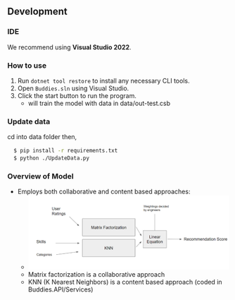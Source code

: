 ## Development

### IDE

We recommend using **Visual Studio 2022**.

### How to use

1. Run `dotnet tool restore` to install any necessary CLI tools.
2. Open `Buddies.sln` using Visual Studio.
3. Click the start button to run the program.
    - will train the model with data in data/out-test.csb

### Update data

cd into data folder then,

```bash
  $ pip install -r requirements.txt
  $ python ./UpdateData.py
```

### Overview of Model

- Employs both collaborative and content based approaches:
    - ![PNG](./images/Model.PNG "image of model")
    - Matrix factorization is a collaborative approach
    - KNN (K Nearest Neighbors) is a content based approach (coded in Buddies.API/Services)



